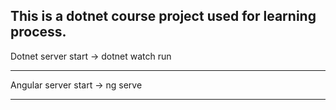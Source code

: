 This is a dotnet course project used for learning process.
-----------
Dotnet server start ->
dotnet watch run

-----------
Angular server start ->
ng serve

-----------